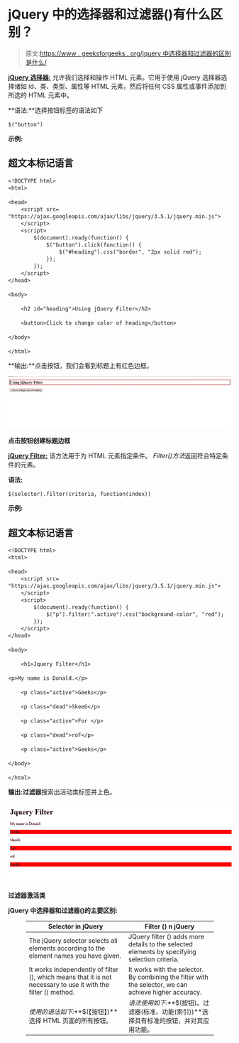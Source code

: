 # jQuery 中的选择器和过滤器()有什么区别？

> 原文:[https://www . geeksforgeeks . org/jquery 中选择器和过滤器的区别是什么/](https://www.geeksforgeeks.org/whats-the-difference-between-selector-and-filter-in-jquery/)

[**jQuery 选择器:**](https://www.geeksforgeeks.org/jquery-selectors-and-event-methods/) 允许我们选择和操作 HTML 元素。它用于使用 jQuery 选择器选择诸如 id、类、类型、属性等 HTML 元素，然后将任何 CSS 属性或事件添加到所选的 HTML 元素中。

**语法:**选择按钮标签的语法如下

```
$("button") 
```

**示例:**

## 超文本标记语言

```
<!DOCTYPE html>
<html>

<head>
    <script src=
"https://ajax.googleapis.com/ajax/libs/jquery/3.5.1/jquery.min.js">
    </script>
    <script>
        $(document).ready(function() {
            $("button").click(function() {
                $("#heading").css("border", "2px solid red");
            });
        });
    </script>
</head>

<body>

    <h2 id="heading">Using jQuery Filter</h2>

    <button>Click to change color of heading</button>

</body>

</html>
```

**输出:**点击按钮，我们会看到标题上有红色边框。

![](img/7a1914542497afaf8c344b8cf2938161.png)

**点击按钮创建标题边框**

[**jQuery Filter:**](https://www.geeksforgeeks.org/jquery-filter/) 该方法用于为 HTML 元素指定条件。 *Filter()方法*返回符合特定条件的元素。

**语法:**

```
$(selector).filter(criteria, function(index))
```

**示例:**

## 超文本标记语言

```
<!DOCTYPE html>
<html>

<head>
    <script src=
"https://ajax.googleapis.com/ajax/libs/jquery/3.5.1/jquery.min.js">
    </script>
    <script>
        $(document).ready(function() {
            $("p").filter(".active").css("background-color", "red");
        });
    </script>
</head>

<body>

    <h1>Jquery Filter</h1>

<p>My name is Donald.</p>

    <p class="active">Geeks</p>

    <p class="dead">SkeeG</p>

    <p class="active">For </p>

    <p class="dead">roF</p>

    <p class="active">Geeks</p>

</body>

</html>
```

**输出:过滤器**搜索出活动类标签并上色。

![](img/5a1c478e9cbbf9fdfb065b95a476cc5f.png)

**过滤器激活类**

**jQuery 中选择器和过滤器()的主要区别:**

<figure class="table">

| Selector in jQuery | Filter () n jQuery |
| --- | --- |
| The jQuery selector selects all elements according to the element names you have given. | JQuery filter () adds more details to the selected elements by specifying selection criteria. |
| It works independently of filter (), which means that it is not necessary to use it with the filter () method. | It works with the selector. By combining the filter with the selector, we can achieve higher accuracy. |
| *使用的语法如下:***$(【按钮】)**选择 HTML 页面的所有按钮。 | *语法使用如下:***$(按钮)。过滤器(标准、功能(索引))**选择具有标准的按钮，并对其应用功能。 |

</figure>